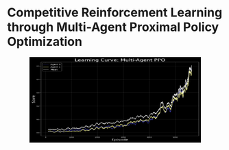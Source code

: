 # Competitive Reinforcement Learning through Multi-Agent Proximal Policy Optimization
<div align="center">
  <img width="400" height="200" src="saved_files/scores_5627.png">
</div>
